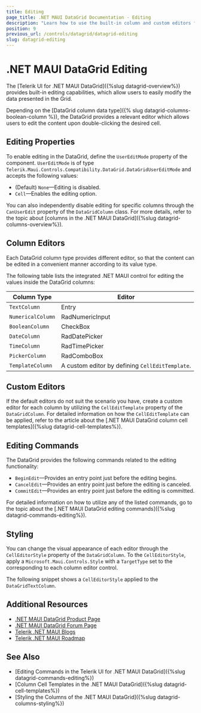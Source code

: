```yaml
---
title: Editing
page_title: .NET MAUI DataGrid Documentation - Editing
description: "Learn how to use the built-in column and custom editors for modifying the data records in the Telerik UI for .NET MAUI DataGrid component."
position: 9
previous_url: /controls/datagrid/datagrid-editing
slug: datagrid-editing
---
```


# .NET MAUI DataGrid Editing

The [Telerik UI for .NET MAUI DataGrid]({%slug datagrid-overview%}) provides built-in editing capabilities, which allow users to easily modify the data presented in the Grid.

Depending on the [DataGrid column data type]({% slug datagrid-columns-boolean-column %}), the DataGrid provides a relevant editor which allows users to edit the content upon double-clicking the desired cell.

## Editing Properties

To enable editing in the DataGrid, define the `UserEditMode` property of the component. `UserEditMode` is of type `Telerik.Maui.Controls.Compatibility.DataGrid.DataGridUserEditMode` and accepts the following values:

* (Default) `None`&mdash;Editing is disabled.
* `Cell`&mdash;Enables the editing option.

You can also independently disable editing for specific columns through the `CanUserEdit` property of the `DataGridColumn` class. For more details, refer to the topic about [columns in the .NET MAUI DataGrid]({%slug datagrid-columns-overview%}).

## Column Editors

Each DataGrid column type provides different editor, so that the content can be edited in a convenient manner according to its value type.

The following table lists the integrated .NET MAUI control for editing the values inside the DataGrid columns:

| Column Type 		| Editor 			|
|-------------------|-------------------|
| `TextColumn`		| Entry				|
| `NumericalColumn`	| RadNumericInput	|
| `BooleanColumn`	| CheckBox		    |
| `DateColumn`		| RadDatePicker		|
| `TimeColumn`		| RadTimePicker		|
| `PickerColumn`	| RadComboBox	    |
| `TemplateColumn`	| A custom editor by defining `CellEditTemplate`. |

## Custom Editors

If the default editors do not suit the scenario you have, create a custom editor for each column by utilizing the `CellEditTemplate` property of the `DataGridColumn`. For detailed information on how the `CellEditTemplate` can be applied, refer to the article about the [.NET MAUI DataGrid column cell templates]({%slug datagrid-cell-templates%}).

## Editing Commands

The DataGrid provides the following commands related to the editing functionality:

* `BeginEdit`&mdash;Provides an entry point just before the editing begins.
* `CancelEdit`&mdash;Provides an entry point just before the editing is canceled.
* `CommitEdit`&mdash;Provides an entry point just before the editing is committed.

For detailed information on how to utilize any of the listed commands, go to the topic about the [.NET MAUI DataGrid editing commands]({%slug datagrid-commands-editing%}).

## Styling

You can change the visual appearance of each editor through the `CellEditorStyle` property of the `DataGridColumn`. To the `CellEditorStyle`, apply a `Microsoft.Maui.Controls.Style` with a `TargetType` set to the corresponding to each column editor control.

The following snippet shows a `CellEditorStyle` applied to the `DataGridTextColumn`.

<snippet id='datagrid-columnstyle-celleditor'/>

## Additional Resources

- [.NET MAUI DataGrid Product Page](https://www.telerik.com/maui-ui/datagrid)
- [.NET MAUI DataGrid Forum Page](https://www.telerik.com/forums/maui?tagId=1801)
- [Telerik .NET MAUI Blogs](https://www.telerik.com/blogs/mobile-net-maui)
- [Telerik .NET MAUI Roadmap](https://www.telerik.com/support/whats-new/maui-ui/roadmap)

## See Also

- [Editing Commands in the Telerik UI for .NET MAUI DataGrid]({%slug datagrid-commands-editing%})
- [Column Cell Templates in the .NET MAUI DataGrid]({%slug datagrid-cell-templates%})
- [Styling the Columns of the .NET MAUI DataGrid]({%slug datagrid-columns-styling%})

